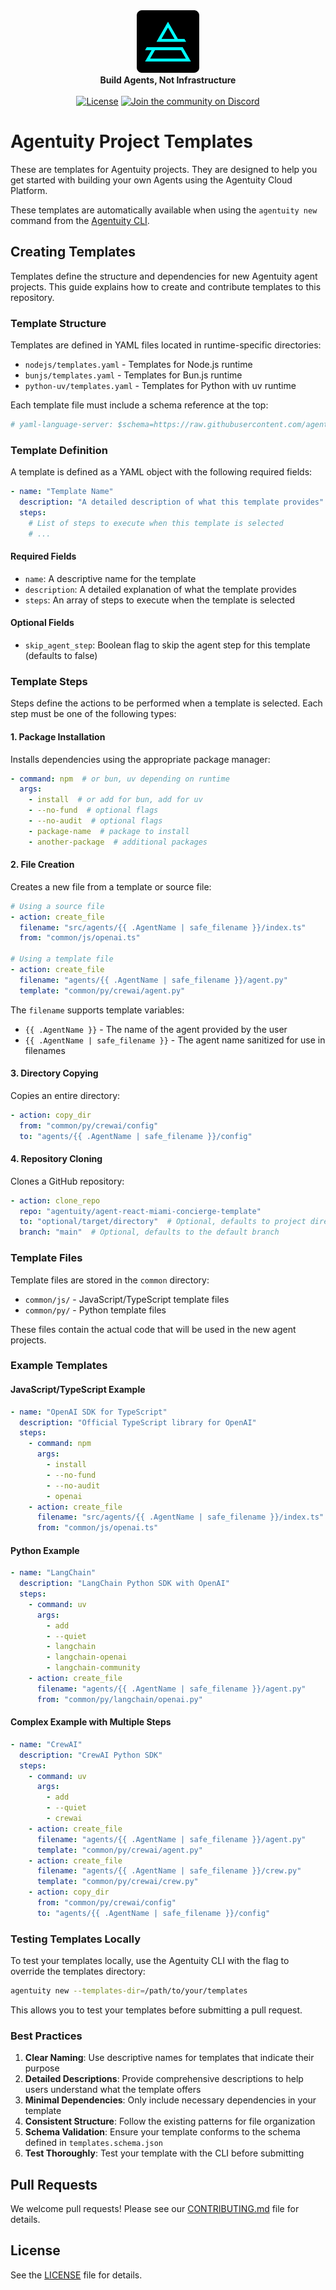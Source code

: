 <div align="center">
    <img src="https://raw.githubusercontent.com/agentuity/templates/main/.github/Agentuity.png" alt="Agentuity" width="100"/> <br/>
    <strong>Build Agents, Not Infrastructure</strong> <br/>
<br />
<a href="https://github.com/agentuity/sdk-js/blob/main/README.md"><img alt="License" src="https://badgen.now.sh/badge/license/Apache-2.0"></a>
<a href="https://discord.gg/agentuity"><img alt="Join the community on Discord" src="https://img.shields.io/discord/1332974865371758646.svg?style=flat"></a>
</div>
</div>

# Agentuity Project Templates

These are templates for Agentuity projects. They are designed to help you get started with building your own Agents using the Agentuity Cloud Platform.

These templates are automatically available when using the `agentuity new` command from the [Agentuity CLI](https://github.com/agentuity/cli).

## Creating Templates

Templates define the structure and dependencies for new Agentuity agent projects. This guide explains how to create and contribute templates to this repository.

### Template Structure

Templates are defined in YAML files located in runtime-specific directories:
- `nodejs/templates.yaml` - Templates for Node.js runtime
- `bunjs/templates.yaml` - Templates for Bun.js runtime
- `python-uv/templates.yaml` - Templates for Python with uv runtime

Each template file must include a schema reference at the top:

```yaml
# yaml-language-server: $schema=https://raw.githubusercontent.com/agentuity/templates/main/templates.schema.json
```

### Template Definition

A template is defined as a YAML object with the following required fields:

```yaml
- name: "Template Name"
  description: "A detailed description of what this template provides"
  steps:
    # List of steps to execute when this template is selected
    # ...
```

#### Required Fields

- `name`: A descriptive name for the template
- `description`: A detailed explanation of what the template provides
- `steps`: An array of steps to execute when the template is selected

#### Optional Fields

- `skip_agent_step`: Boolean flag to skip the agent step for this template (defaults to false)

### Template Steps

Steps define the actions to be performed when a template is selected. Each step must be one of the following types:

#### 1. Package Installation

Installs dependencies using the appropriate package manager:

```yaml
- command: npm  # or bun, uv depending on runtime
  args:
    - install  # or add for bun, add for uv
    - --no-fund  # optional flags
    - --no-audit  # optional flags
    - package-name  # package to install
    - another-package  # additional packages
```

#### 2. File Creation

Creates a new file from a template or source file:

```yaml
# Using a source file
- action: create_file
  filename: "src/agents/{{ .AgentName | safe_filename }}/index.ts"
  from: "common/js/openai.ts"

# Using a template file
- action: create_file
  filename: "agents/{{ .AgentName | safe_filename }}/agent.py"
  template: "common/py/crewai/agent.py"
```

The `filename` supports template variables:
- `{{ .AgentName }}` - The name of the agent provided by the user
- `{{ .AgentName | safe_filename }}` - The agent name sanitized for use in filenames

#### 3. Directory Copying

Copies an entire directory:

```yaml
- action: copy_dir
  from: "common/py/crewai/config"
  to: "agents/{{ .AgentName | safe_filename }}/config"
```

#### 4. Repository Cloning

Clones a GitHub repository:

```yaml
- action: clone_repo
  repo: "agentuity/agent-react-miami-concierge-template"
  to: "optional/target/directory"  # Optional, defaults to project directory
  branch: "main"  # Optional, defaults to the default branch
```

### Template Files

Template files are stored in the `common` directory:
- `common/js/` - JavaScript/TypeScript template files
- `common/py/` - Python template files

These files contain the actual code that will be used in the new agent projects.

### Example Templates

#### JavaScript/TypeScript Example

```yaml
- name: "OpenAI SDK for TypeScript"
  description: "Official TypeScript library for OpenAI"
  steps:
    - command: npm
      args:
        - install
        - --no-fund
        - --no-audit
        - openai
    - action: create_file
      filename: "src/agents/{{ .AgentName | safe_filename }}/index.ts"
      from: "common/js/openai.ts"
```

#### Python Example

```yaml
- name: "LangChain"
  description: "LangChain Python SDK with OpenAI"
  steps:
    - command: uv
      args:
        - add
        - --quiet
        - langchain
        - langchain-openai
        - langchain-community
    - action: create_file
      filename: "agents/{{ .AgentName | safe_filename }}/agent.py"
      from: "common/py/langchain/openai.py"
```

#### Complex Example with Multiple Steps

```yaml
- name: "CrewAI"
  description: "CrewAI Python SDK"
  steps:
    - command: uv
      args:
        - add
        - --quiet
        - crewai
    - action: create_file
      filename: "agents/{{ .AgentName | safe_filename }}/agent.py"
      template: "common/py/crewai/agent.py"
    - action: create_file
      filename: "agents/{{ .AgentName | safe_filename }}/crew.py"
      template: "common/py/crewai/crew.py"
    - action: copy_dir
      from: "common/py/crewai/config"
      to: "agents/{{ .AgentName | safe_filename }}/config"
```

### Testing Templates Locally

To test your templates locally, use the Agentuity CLI with the flag to override the templates directory:

```bash
agentuity new --templates-dir=/path/to/your/templates
```

This allows you to test your templates before submitting a pull request.

### Best Practices

1. **Clear Naming**: Use descriptive names for templates that indicate their purpose
2. **Detailed Descriptions**: Provide comprehensive descriptions to help users understand what the template offers
3. **Minimal Dependencies**: Only include necessary dependencies in your template
4. **Consistent Structure**: Follow the existing patterns for file organization
5. **Schema Validation**: Ensure your template conforms to the schema defined in `templates.schema.json`
6. **Test Thoroughly**: Test your template with the CLI before submitting

## Pull Requests

We welcome pull requests! Please see our [CONTRIBUTING.md](CONTRIBUTING.md) file for details.

## License

See the [LICENSE](LICENSE.md) file for details.
